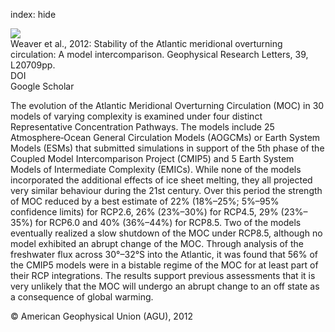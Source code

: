 index: hide

<div class="Citation">
    <div class="Citation-thumb CitationThumb-linked"  data-href="https://doi.org/10.1029/2012gl053763">
      <img src="https://static.claimspace.cloud/climate-study-static/refs/thumbs/12/Weaver_et_al_2012-thumb.png" />
    </div>

  <div class="Citation-body">
    <div class="Citation-text">Weaver et al., 2012: Stability of the Atlantic meridional overturning circulation: A model intercomparison. <span class="Article-journal">Geophysical Research Letters, </span><span class="Article-volume">39, </span>L20709pp.</div>
    <div class="Citation-links">
      <div class="CitationLink" data-href="https://doi.org/10.1029/2012gl053763">
        <div class="CitationLink-icon CitationLink-Doi"></div>
        <div class="CitationLink-text">DOI</div>
      </div>
      <div class="CitationLink" data-href="https://scholar.google.com/scholar?q=10.1029/2012gl053763">
        <div class="CitationLink-icon CitationLink-Scholar"></div>
        <div class="CitationLink-text">Google Scholar</div>
      </div>
    </div>
  </div>
</div>

The evolution of the Atlantic Meridional Overturning Circulation (MOC) in 30 models of varying complexity is examined under four distinct Representative Concentration Pathways. The models include 25 Atmosphere‐Ocean General Circulation Models (AOGCMs) or Earth System Models (ESMs) that submitted simulations in support of the 5th phase of the Coupled Model Intercomparison Project (CMIP5) and 5 Earth System Models of Intermediate Complexity (EMICs). While none of the models incorporated the additional effects of ice sheet melting, they all projected very similar behaviour during the 21st century. Over this period the strength of MOC reduced by a best estimate of 22% (18%–25%; 5%–95% confidence limits) for RCP2.6, 26% (23%–30%) for RCP4.5, 29% (23%–35%) for RCP6.0 and 40% (36%–44%) for RCP8.5. Two of the models eventually realized a slow shutdown of the MOC under RCP8.5, although no model exhibited an abrupt change of the MOC. Through analysis of the freshwater flux across 30°–32°S into the Atlantic, it was found that 56% of the CMIP5 models were in a bistable regime of the MOC for at least part of their RCP integrations. The results support previous assessments that it is very unlikely that the MOC will undergo an abrupt change to an off state as a consequence of global warming.

<div class="Citation-copy">
&copy; American Geophysical Union (AGU), 2012
</div>
